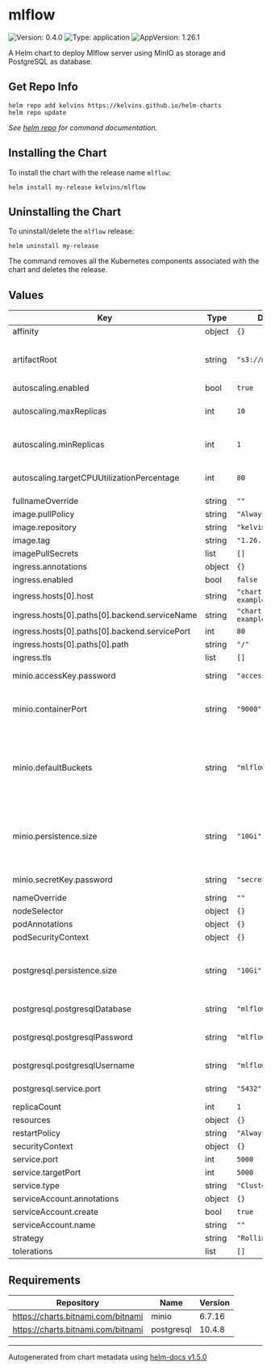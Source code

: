 # mlflow

![Version: 0.4.0](https://img.shields.io/badge/Version-0.4.0-informational?style=flat-square)
![Type: application](https://img.shields.io/badge/Type-application-informational?style=flat-square)
![AppVersion: 1.26.1](https://img.shields.io/badge/AppVersion-1.26.1-informational?style=flat-square)

A Helm chart to deploy Mlflow server using MinIO as storage and PostgreSQL as database.

## Get Repo Info

```console
helm repo add kelvins https://kelvins.github.io/helm-charts
helm repo update
```

_See [helm repo](https://helm.sh/docs/helm/helm_repo/) for command documentation._

## Installing the Chart

To install the chart with the release name `mlflow`:

```console
helm install my-release kelvins/mlflow
```

## Uninstalling the Chart

To uninstall/delete the `mlflow` release:

```console
helm uninstall my-release
```

The command removes all the Kubernetes components associated with the chart and deletes the release.

## Values

| Key | Type | Default | Description |
|-----|------|---------|-------------|
| affinity | object | `{}` |  |
| artifactRoot | string | `"s3://mlflow"` | Bucket path to store MLFlow artifacts |
| autoscaling.enabled | bool | `true` |  |
| autoscaling.maxReplicas | int | `10` | Max replicas for the HPA |
| autoscaling.minReplicas | int | `1` | Min replicas for the HPA |
| autoscaling.targetCPUUtilizationPercentage | int | `80` | Target CPU utilization percentage |
| fullnameOverride | string | `""` |  |
| image.pullPolicy | string | `"Always"` |  |
| image.repository | string | `"kelvinsp/mlflow"` |  |
| image.tag | string | `"1.26.1"` |  |
| imagePullSecrets | list | `[]` |  |
| ingress.annotations | object | `{}` |  |
| ingress.enabled | bool | `false` |  |
| ingress.hosts[0].host | string | `"chart-example.local"` |  |
| ingress.hosts[0].paths[0].backend.serviceName | string | `"chart-example.local"` |  |
| ingress.hosts[0].paths[0].backend.servicePort | int | `80` |  |
| ingress.hosts[0].paths[0].path | string | `"/"` |  |
| ingress.tls | list | `[]` |  |
| minio.accessKey.password | string | `"access-key"` | MinIO® Access Key |
| minio.containerPort | string | `"9000"` | MinIO® container port to open |
| minio.defaultBuckets | string | `"mlflow"` | Comma, semi-colon or space separated list of buckets to create |
| minio.persistence.size | string | `"10Gi"` | PVC Storage Request for MinIO® data volume |
| minio.secretKey.password | string | `"secret-key"` | MinIO® Secret Key |
| nameOverride | string | `""` |  |
| nodeSelector | object | `{}` |  |
| podAnnotations | object | `{}` |  |
| podSecurityContext | object | `{}` |  |
| postgresql.persistence.size | string | `"10Gi"` | PVC Storage Request for PostgreSQL volume |
| postgresql.postgresqlDatabase | string | `"mlflow"` | PostgreSQL database |
| postgresql.postgresqlPassword | string | `"mlflow-pass"` | PostgreSQL user password |
| postgresql.postgresqlUsername | string | `"mlflow-user"` | PostgreSQL user |
| postgresql.service.port | string | `"5432"` | PostgreSQL port |
| replicaCount | int | `1` |  |
| resources | object | `{}` |  |
| restartPolicy | string | `"Always"` |  |
| securityContext | object | `{}` |  |
| service.port | int | `5000` |  |
| service.targetPort | int | `5000` |  |
| service.type | string | `"ClusterIP"` |  |
| serviceAccount.annotations | object | `{}` |  |
| serviceAccount.create | bool | `true` |  |
| serviceAccount.name | string | `""` |  |
| strategy | string | `"RollingUpdate"` |  |
| tolerations | list | `[]` |  |

## Requirements

| Repository | Name | Version |
|------------|------|---------|
| https://charts.bitnami.com/bitnami | minio | 6.7.16 |
| https://charts.bitnami.com/bitnami | postgresql | 10.4.8 |

----------------------------------------------
Autogenerated from chart metadata using [helm-docs v1.5.0](https://github.com/norwoodj/helm-docs/releases/v1.5.0)
